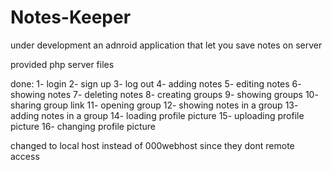 # Notes-Keeper

under development
an adnroid application that let you save notes on server

provided php server files


done:
1- login
2- sign up
3- log out
4- adding notes
5- editing notes
6- showing notes
7- deleting notes
8- creating groups
9- showing groups
10- sharing group link
11- opening group
12- showing notes in a group
13- adding notes in a group
14- loading profile picture
15- uploading profile picture
16- changing profile picture




changed to local host instead of 000webhost since they dont remote access 
